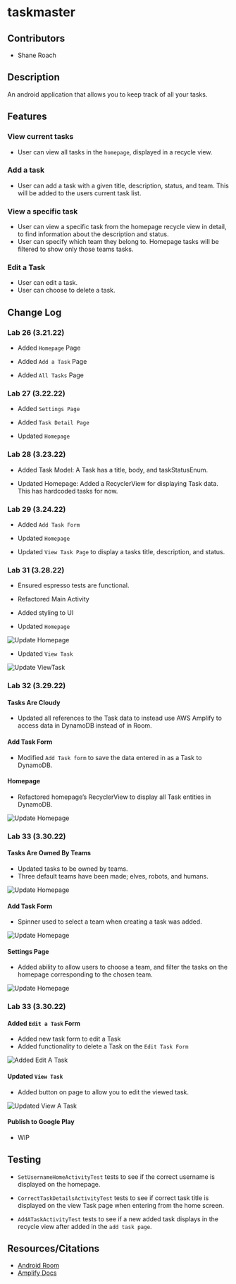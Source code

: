 # taskmaster


## Contributors

- Shane Roach

## Description

An android application that allows you to keep track of all your tasks.


## Features

### View current tasks

- User can view all tasks in the `homepage`, displayed in a recycle view.

### Add a task

- User can add a task with a given title, description, status, and team. This will be added to the users current task list.

### View a specific task

- User can view a specific task from the homepage recycle view in detail, to find information about the description and status.
- User can specify which team they belong to. Homepage tasks will be filtered to show only those teams tasks.

### Edit a Task

- User can edit a task.
- User can choose to delete a task.




## Change Log


### Lab 26 (3.21.22)

- Added `Homepage` Page

- Added `Add a Task` Page

- Added `All Tasks` Page

### Lab 27 (3.22.22)

- Added `Settings Page`

- Added `Task Detail Page`

- Updated `Homepage`

### Lab 28 (3.23.22)

- Added Task Model: A Task has a title, body, and taskStatusEnum.

- Updated Homepage: Added a RecyclerView for displaying Task data. This has hardcoded tasks for now.

### Lab 29 (3.24.22)

- Added `Add Task Form`

- Updated `Homepage`

- Updated `View Task Page` to display a tasks title, description, and status.

### Lab 31 (3.28.22)

- Ensured espresso tests are functional.
- Refactored Main Activity
- Added styling to UI

- Updated `Homepage`

![Update Homepage](/images/update_homepage_lab31.png)

- Updated `View Task`

![Update ViewTask](/images/update_viewTask_lab31.png)


### Lab 32 (3.29.22)

#### Tasks Are Cloudy
- Updated all references to the Task data to instead use AWS Amplify to access data in DynamoDB instead of in Room.

#### Add Task Form
- Modified `Add Task form` to save the data entered in as a Task to DynamoDB.

#### Homepage
- Refactored homepage’s RecyclerView to display all Task entities in DynamoDB.

![Update Homepage](/images/update_homepage_lab32.png)


### Lab 33 (3.30.22)

#### Tasks Are Owned By Teams
- Updated tasks to be owned by teams.
- Three default teams have been made; elves, robots, and humans.

![Update Homepage](/images/tasksWithTeams_lab33.png)

#### Add Task Form
- Spinner used to select a team when creating a task was added.

![Update Homepage](/images/update_addTask_lab33.png)

#### Settings Page
- Added ability to allow users to choose a team, and filter the tasks on the homepage corresponding to the chosen team.

![Update Homepage](/images/update_userSettings_lab33.png)


### Lab 33 (3.30.22)

#### Added `Edit a Task` Form
- Added new task form to edit a Task
- Added functionality to delete a Task on the  `Edit Task Form`

![Added Edit A Task](/images/added_editTask_lab34.png)

#### Updated `View Task`
- Added button on page to allow you to edit the viewed task.

![Updated View A Task](/images/update_viewTask_lab34.png)


#### Publish to Google Play

- WIP


## Testing

- `SetUsernameHomeActivityTest` tests to see if the correct username is displayed on the homepage.

- `CorrectTaskDetailsActivityTest` tests to see if correct task title is displayed on the view Task page when
entering from the home screen.

- `AddATaskActivityTest` tests to see if a new added task displays in the recycle view after added in the `add task page`.

## Resources/Citations

- [Android Room](https://developer.android.com/jetpack/androidx/releases/room?gclid=CjwKCAjwrfCRBhAXEiwAnkmKmS76pDHGyIJ2E7n4UyzbyZA3NcjcUHTtf_i4ErfFFc7Eqj7KxJqYEhoCNIoQAvD_BwE&gclsrc=aw.ds)
- [Amplify Docs](https://aws-amplify.github.io/docs/)